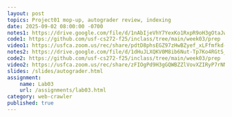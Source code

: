 ```yaml
---
layout: post
topics: Project01 mop-up, autograder review, indexing
date: 2025-09-02 08:00:00 -0700
notes1: https://drive.google.com/file/d/1nAbIjeVhY7YexKo1RxpR9oH3gOtaJwhA/view?usp=sharing
code1: https://github.com/usf-cs272-f25/inclass/tree/main/week03/prep
video1: https://usfca.zoom.us/rec/share/pdtD8phsEGZ97zHwBZyef_xLFfmfkd-QVOmng_HNlFJlXVED57jPvYYxdvFAMIFl.NoieMUIcdTGUiRTT
notes2: https://drive.google.com/file/d/1dHuJLXQKV0M8ib6Nut-Tp7Ko4RGtS_-z/view?usp=sharing
code2: https://github.com/usf-cs272-f25/inclass/tree/main/week03/prep
video2: https://usfca.zoom.us/rec/share/zFIOgPd9H3gGQWBZZlVovXZIRyP7rNNdPRY4w4sXpjVpYNE9VWIN_pbu1CMbrFaY.wTXX3pJ6dGH57B56
slides: /slides/autograder.html
assignment:
    name: Lab03
    url: /assignments/lab03.html
category: web-crawler
published: true
---
```

